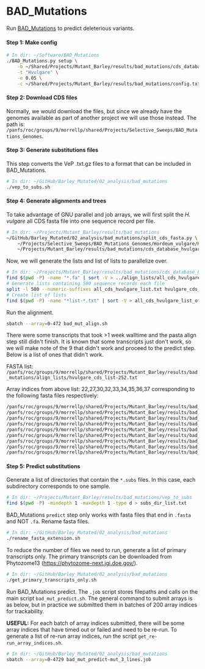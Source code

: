 # BAD_Mutations

Run [BAD_Mutations](https://github.com/MorrellLAB/BAD_Mutations) to predict deleterious variants.

#### Step 1: Make config

```bash
# In dir: ~/Software/BAD_Mutations
./BAD_Mutations.py setup \
    -b ~/Shared/Projects/Mutant_Barley/results/bad_mutations/cds_database \
    -t "Hvulgare" \
    -e 0.05 \
    -c ~/Shared/Projects/Mutant_Barley/results/bad_mutations/config.txt
```

#### Step 2: Download CDS files

Normally, we would download the files, but since we already have the genomes available as part of another project we will use those instead. The path is: `/panfs/roc/groups/9/morrellp/shared/Projects/Selective_Sweeps/BAD_Mutations_Genomes`.

#### Step 3: Generate substitutions files

This step converts the VeP .txt.gz files to a format that can be included in BAD_Mutations.

```bash
# In dir: ~/GitHub/Barley_Mutated/02_analysis/bad_mutations
./vep_to_subs.sh
```

#### Step 4: Generate alignments and trees

To take advantage of GNU parallel and job arrays, we will first split the *H. vulgare* all CDS fasta file into one sequence record per file.

```bash
# In dir: ~/Projects/Mutant_Barley/results/bad_mutations
~/GitHub/Barley_Mutated/02_analysis/bad_mutations/split_cds_fasta.py \
    ~/Projects/Selective_Sweeps/BAD_Mutations_Genomes/Hordeum_vulgare/Hordeum_vulgare.IBSC_v2.cds.all.fa \
    ~/Projects/Mutant_Barley/results/bad_mutations/cds_database_hvulgare
```

Now, we will generate the lists and list of lists to parallelize over.

```bash
# In dir: ~/Projects/Mutant_Barley/results/bad_mutations/cds_database_hvulgare
find $(pwd -P) -name "*.fa" | sort -V > ../align_lists/all_cds_hvulgare_list.txt
# Generate lists containing 500 sequence records each file
split -l 500 --numeric-suffixes all_cds_hvulgare_list.txt hvulgare_cds_list- --suffix-length=3 --additional-suffix=.txt
# Create list of lists
find $(pwd -P) -name "*list-*.txt" | sort -V > all_cds_hvulgare_list_of_lists.txt
```

Run the alignment.

```bash
sbatch --array=0-472 bad_mut_align.sh
```

There were some transcripts that took >1 week walltime and the pasta align step still didn't finish. It is known that some transcripts just don't work, so we will make note of the 9 that didn't work and proceed to the predict step. Below is a list of ones that didn't work.

FASTA list: `/panfs/roc/groups/9/morrellp/shared/Projects/Mutant_Barley/results/bad_mutations/align_lists/hvulgare_cds_list-252.txt`

Array indices from above list: 22,27,30,32,33,34,35,36,37 corresponding to the following fasta files respectively:

```bash
/panfs/roc/groups/9/morrellp/shared/Projects/Mutant_Barley/results/bad_mutations/cds_database_hvulgare/HORVU4Hr1G053250.1.fa
/panfs/roc/groups/9/morrellp/shared/Projects/Mutant_Barley/results/bad_mutations/cds_database_hvulgare/HORVU4Hr1G053250.6.fa
/panfs/roc/groups/9/morrellp/shared/Projects/Mutant_Barley/results/bad_mutations/cds_database_hvulgare/HORVU4Hr1G053250.9.fa
/panfs/roc/groups/9/morrellp/shared/Projects/Mutant_Barley/results/bad_mutations/cds_database_hvulgare/HORVU4Hr1G053250.11.fa
/panfs/roc/groups/9/morrellp/shared/Projects/Mutant_Barley/results/bad_mutations/cds_database_hvulgare/HORVU4Hr1G053250.12.fa
/panfs/roc/groups/9/morrellp/shared/Projects/Mutant_Barley/results/bad_mutations/cds_database_hvulgare/HORVU4Hr1G053250.13.fa
/panfs/roc/groups/9/morrellp/shared/Projects/Mutant_Barley/results/bad_mutations/cds_database_hvulgare/HORVU4Hr1G053250.14.fa
/panfs/roc/groups/9/morrellp/shared/Projects/Mutant_Barley/results/bad_mutations/cds_database_hvulgare/HORVU4Hr1G053250.15.fa
/panfs/roc/groups/9/morrellp/shared/Projects/Mutant_Barley/results/bad_mutations/cds_database_hvulgare/HORVU4Hr1G053250.16.fa
```

#### Step 5: Predict substitutions

Generate a list of directories that contain the `*.subs` files. In this case, each subdirectory corresponds to one sample.

```bash
# In dir: ~/Projects/Mutant_Barley/results/bad_mutations/vep_to_subs
find $(pwd -P) -mindepth 1 -maxdepth 1 -type d > subs_dir_list.txt
```

BAD_Mutations `predict` step only works with fasta files that end in `.fasta` and NOT `.fa`. Rename fasta files.

```bash
# In dir: ~/GitHub/Barley_Mutated/02_analysis/bad_mutations
./rename_fasta_extension.sh
```

To reduce the number of files we need to run, generate a list of primary transcripts only. The primary transcripts can be downloaded from Phytozome13 (https://phytozome-next.jgi.doe.gov/).

```bash
# In dir: ~/GitHub/Barley_Mutated/02_analysis/bad_mutations
./get_primary_transcripts_only.sh
```

Run BAD_Mutations predict. The `.job` script stores filepaths and calls on the main script `bad_mut_predict.sh`. The general command to submit arrays is as below, but in practice we submitted them in batches of 200 array indices for trackability.

**USEFUL:** For each batch of array indices submitted, there will be some array indices that have timed out or failed and need to be re-run. To generate a list of re-run array indices, run the script `get_re-run_array_indices.sh`.

```bash
# In dir: ~/GitHub/Barley_Mutated/02_analysis/bad_mutations
sbatch --array=0-4729 bad_mut_predict-mut_3_lines.job
```
